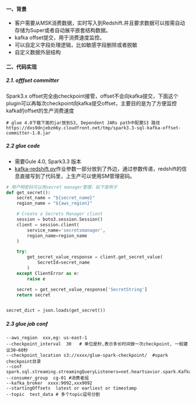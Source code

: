 #### 一、背景
* 客户需要从MSK消费数据，实时写入到Redshift.并且要求数据可以按需自动存储为Super或者自动展平嵌套结构数据。
* kafka offset提交，用于消费速度监控。
* 可以自定义字段处理逻辑，比如敏感字段删除或者脱敏
* 自定义数据外层结构

#### 二、代码实现
##### 2.1. offfset committer
Spark3.x offset完全由checkpoint接管，offset不会向kafka提交，下面这个plugin可以再每次checkpoint向kafka提交offset，主要目的是为了方便监控kafka的offset的生产消费速度
```shell
# glue 4.0下载下面的jar放到S3, Dependent JARs path中配置S3 路径
https://dxs9dnjebzm6y.cloudfront.net/tmp/spark3.3-sql-kafka-offset-committer-1.0.jar
```

##### 2.2 glue code
* 需要Gule 4.0, Spark3.3 版本
* [kafka-redshift.py](kafka-redshift.py)作业参数一部分放到了外边，通过参数传递，redshift的信息直接写到了代码里，上生产可以使用SM管理密码。
```python
# 用户明密码可以用secret manager管理，如下是例子
def get_secret():
    secret_name = "${secret_name}"
    region_name = "${aws_region}"

    # Create a Secrets Manager client
    session = boto3.session.Session()
    client = session.client(
        service_name='secretsmanager',
        region_name=region_name
    )

    try:
        get_secret_value_response = client.get_secret_value(
            SecretId=secret_name
        )
    except ClientError as e:
        raise e

    secret = get_secret_value_response['SecretString']
    return secret


secret_dict = json.loads(get_secret())
```

##### 2.3 glue job conf
```properties
--aws_region  xxx,eg: us-east-1
--checkpoint_interval  30   # 单位是秒,表示多长时间做一次checkpoint, 一般建议30~60秒
--checkpoint_location s3://xxxx/glue-spark-checkpoint/  #spark checkpoint目录
--conf spark.sql.streaming.streamingQueryListeners=net.heartsavior.spark.KafkaOffsetCommitterListener
--consumer_group  cg-01 #消费者组
--kafka_broker  xxxx:9092,xxx9092
--startingOffsets  latest or earliest or timestamp
--topic  test_data # 多个topic逗号分割
```

